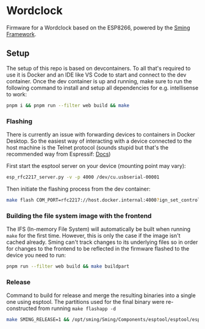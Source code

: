 # Wordclock

Firmware for a Wordclock based on the ESP8266, powered by the [Sming Framework](https://github.com/SmingHub/Sming).

## Setup

The setup of this repo is based on devcontainers. To all that's required to use it is Docker and an IDE like VS Code to start and connect to the dev container.
Once the dev container is up and running, make sure to run the following command to install and setup all dependencies for e.g. intellisense to work:

```bash
pnpm i && pnpm run --filter web build && make
```

### Flashing

There is currently an issue with forwarding devices to containers in Docker Desktop. So the easiest way of interacting with a device connected to the host machine is the Telnet protocol (sounds stupid but that's the recommended way from Espressif: [Docs](https://docs.espressif.com/projects/esp-idf/en/v5.1/esp32/api-guides/tools/idf-docker-image.html#using-remote-serial-port))

First start the esptool server on your device (mounting point may vary):

```bash
esp_rfc2217_server.py -v -p 4000 /dev/cu.usbserial-00001
```

Then initiate the flashing process from the dev container:

```bash
make flash COM_PORT=rfc2217://host.docker.internal:4000?ign_set_control
```

### Building the file system image with the frontend

The IFS (In-memory File System) will automatically be built when running `make` for the first time.
However, this is only the case if the image isn't cached already. Sming can't track changes to its underlying files so in order for changes to the frontend to be reflected in the firmware flashed to the device you need to run:

```bash
pnpm run --filter web build && make buildpart
```

### Release

Command to build for release and merge the resulting binaries into a single one using esptool.
The partitions used for the final binary were re-constructed from running `make flashapp -d`

```bash
make SMING_RELEASE=1 && /opt/sming/Sming/Components/esptool/esptool/esptool.py --chip esp8266 merge_bin -o ./docs/public/wordclock-v1_0_0.bin --flash_mode dio --flash_freq 40m --flash_size 4MB 0x00000 ./out/Esp8266/release/firmware/rboot.bin 0x00002000 ./out/Esp8266/release/firmware/rom0.bin 0x000fa000 ./out/fwfs0.bin 0x003fa000 ./out/Esp8266/release/firmware/partitions.bin 0x003fc000 /opt/sming/Sming/Arch/Esp8266/Components/esp8266/sdk/bin/esp_init_data_default.bin
```
